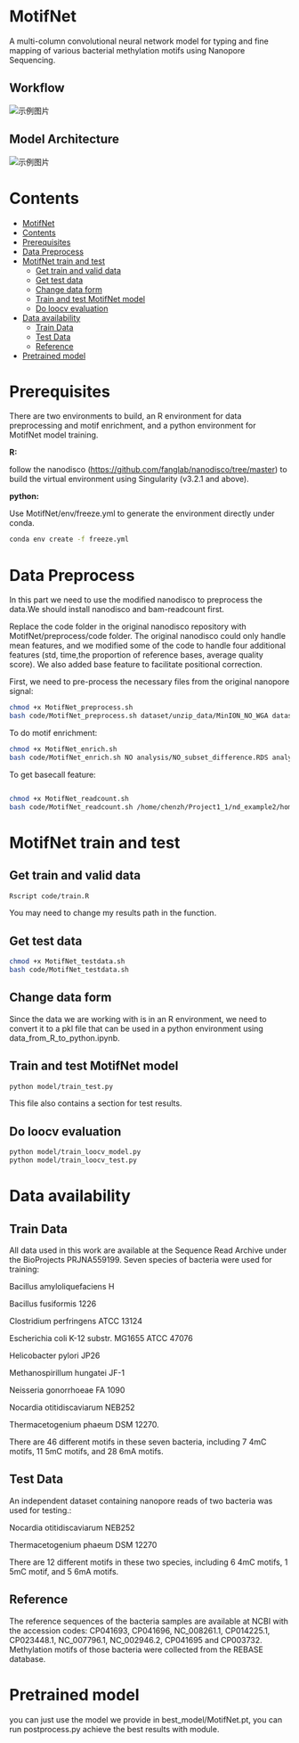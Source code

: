 # MotifNet
A multi-column convolutional neural network model for typing and fine mapping of various bacterial methylation motifs using Nanopore Sequencing.

## Workflow

![示例图片](./fig/workflow.jpg)

## Model Architecture
![示例图片](./fig/net.jpg )

# Contents

- [MotifNet](#motifnet)
- [Contents](#contents)
- [Prerequisites](#prerequisites)
- [Data Preprocess](#data-preprocess)
- [MotifNet train and test](#motifnet-train-and-test)
  - [Get train and valid data](#get-train-and-valid-data)
  - [Get test data](#get-test-data)
  - [Change data form](#change-data-form)
  - [Train and test MotifNet model](#train-and-test-motifNet-model)
  - [Do loocv evaluation](#do-loocv-evaluation)
- [Data availability](#data-availability)
  - [Train Data](#train-data)
  - [Test Data](#test-data)
  - [Reference](#reference)
- [Pretrained model](#pretrained-model)




# Prerequisites

There are two environments to build, an R environment for data preprocessing and motif enrichment, and a python environment for MotifNet model training.

**R:**

follow the nanodisco (https://github.com/fanglab/nanodisco/tree/master) to build the virtual environment using Singularity (v3.2.1 and above).

**python:**

Use MotifNet/env/freeze.yml to generate the environment directly under conda.

```bash
conda env create -f freeze.yml
```
# Data Preprocess
In this part we need to use the modified nanodisco to preprocess the data.We should install nanodisco and bam-readcount first.

Replace the code folder in the original nanodisco repository with MotifNet/preprocess/code folder. The original nanodisco could only handle mean features, and we modified some of the code to handle four additional features (std, time,the proportion of reference bases, average quality score). We also added base feature to facilitate positional correction.

First, we need to pre-process the necessary files from the original nanopore signal:
```bash
chmod +x MotifNet_preprocess.sh
bash code/MotifNet_preprocess.sh dataset/unzip_data/MinION_NO_WGA dataset/unzip_data/MinION_NO_NAT NO_WGA NO_NAT reference/NO/NO_sequence.fasta analysis/NO/preprocessed_subset analysis/NO/difference_subset analysis NO
```

To do motif enrichment:

```bash
chmod +x MotifNet_enrich.sh
bash code/MotifNet_enrich.sh NO analysis/NO_subset_difference.RDS analysis/NO reference/NO/NO_sequence.fasta
```


To get basecall feature:

```bash

chmod +x MotifNet_readcount.sh
bash code/MotifNet_readcount.sh /home/chenzh/Project1_1/nd_example2/home/nanodisco/reference/NO/NO_sequence.fasta /home/chenzh/Project1_1/nd_example2/home/nanodisco/analysis/NO/preprocessed_subset/NO_NAT.fasta /home/chenzh/readcount/NO_NAT_fq.tsv

```

# MotifNet train and test

## Get train and valid data
```bash
Rscript code/train.R
```
You may need to change my results path in the function.

## Get test data

```bash
chmod +x MotifNet_testdata.sh
bash code/MotifNet_testdata.sh
```

## Change data form

Since the data we are working with is in an R environment, we need to convert it to a pkl file that can be used in a python environment using data_from_R_to_python.ipynb.

## Train and test MotifNet model

```bash
python model/train_test.py
```
This file also contains a section for test results.

## Do loocv evaluation

```bash
python model/train_loocv_model.py
python model/train_loocv_test.py
```
# Data availability

## Train Data

All data used in this work are available at the Sequence Read Archive under the BioProjects PRJNA559199. Seven species of bacteria were used for training: 

Bacillus amyloliquefaciens H

Bacillus fusiformis 1226

Clostridium perfringens ATCC 13124

Escherichia coli K-12 substr. MG1655 ATCC 47076

Helicobacter pylori JP26

Methanospirillum hungatei JF-1

Neisseria gonorrhoeae FA 1090

Nocardia otitidiscaviarum NEB252 

Thermacetogenium phaeum DSM 12270.

There are 46 different motifs in these seven bacteria, including 7 4mC motifs, 11 5mC motifs, and 28 6mA motifs.

## Test Data

An independent dataset containing nanopore reads of two bacteria was used for testing.:

Nocardia otitidiscaviarum NEB252

Thermacetogenium phaeum DSM 12270

There are 12 different motifs in these two species, including 6 4mC motifs, 1 5mC motif, and 5 6mA motifs. 

## Reference

The reference sequences of the bacteria samples are available at NCBI with the accession codes: CP041693, CP041696, NC_008261.1, CP014225.1, CP023448.1, NC_007796.1, NC_002946.2, CP041695 and CP003732. Methylation motifs of those bacteria were collected from the REBASE database.

# Pretrained model

you can just use the model we provide in best_model/MotifNet.pt, you can run postprocess.py achieve the best results with  module.